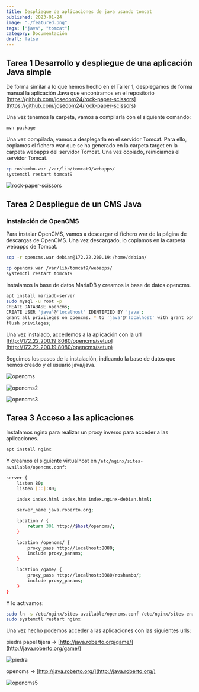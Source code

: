 ```yaml
---
title: Despliegue de aplicaciones de java usando tomcat
published: 2023-01-24
image: "./featured.png"
tags: ["java", "tomcat"]
category: Documentación
draft: false
---
```


## Tarea 1 Desarrollo y despliegue de una aplicación Java simple

De forma similar a lo que hemos hecho en el Taller 1, desplegamos de forma manual la aplicación Java que encontramos en el repositorio [https://github.com/josedom24/rock-paper-scissors](https://github.com/josedom24/rock-paper-scissors)

Una vez tenemos la carpeta, vamos a compilarla con el siguiente comando:

```bash
mvn package
```

Una vez compilada, vamos a desplegarla en el servidor Tomcat. Para ello, copiamos el fichero war que se ha generado en la carpeta target en la carpeta webapps del servidor Tomcat. Una vez copiado, reiniciamos el servidor Tomcat.

```bash
cp roshambo.war /var/lib/tomcat9/webapps/
systemctl restart tomcat9
```

![rock-paper-scissors](https://i.imgur.com/OpvZ5tu.png)

## Tarea 2 Despliegue de un CMS Java

### Instalación de OpenCMS

Para instalar OpenCMS, vamos a descargar el fichero war de la página de descargas de OpenCMS. Una vez descargado, lo copiamos en la carpeta webapps de Tomcat.

```bash
scp -r opencms.war debian@172.22.200.19:/home/debian/
```

```bash
cp opencms.war /var/lib/tomcat9/webapps/
systemctl restart tomcat9
```

Instalamos la base de datos MariaDB y creamos la base de datos opencms.

```bash
apt install mariadb-server
sudo mysql -u root -p
CREATE DATABASE opencms;
CREATE USER 'java'@'localhost' IDENTIFIED BY 'java';
grant all privileges on opencms. * to 'java'@'localhost' with grant option;
flush privileges;
```

Una vez instalado, accedemos a la aplicación con la url [http://172.22.200.19:8080/opencms/setup](http://172.22.200.19:8080/opencms/setup)

Seguimos los pasos de la instalación, indicando la base de datos que hemos creado y el usuario java/java.

![opencms](https://i.imgur.com/f96vUjU.png)

![opencms2](https://i.imgur.com/xlAvYTT.png)

![opencms3](https://i.imgur.com/e6qvEXP.png)

## Tarea 3 Acceso a las aplicaciones

Instalamos nginx para realizar un proxy inverso para acceder a las aplicaciones.

```bash
apt install nginx
```

Y creamos el siguiente virtualhost en `/etc/nginx/sites-available/opencms.conf`:

```bash
server {
    listen 80;
    listen [::]:80;

    index index.html index.htm index.nginx-debian.html;

    server_name java.roberto.org;

    location / {
        return 301 http://$host/opencms/;
    }

    location /opencms/ {
        proxy_pass http://localhost:8080;
        include proxy_params;
    }

    location /game/ {
        proxy_pass http://localhost:8080/roshambo/;
        include proxy_params;
    }
}
```

Y lo activamos:

```bash
sudo ln -s /etc/nginx/sites-available/opencms.conf /etc/nginx/sites-enabled/
sudo systemctl restart nginx
```

Una vez hecho podemos acceder a las aplicaciones con las siguientes urls:

piedra papel tijera -> [http://java.roberto.org/game/](http://java.roberto.org/game/)

![piedra](https://i.imgur.com/C9svFA4.png)

opencms -> [http://java.roberto.org/](http://java.roberto.org/)

![opencms5](https://i.imgur.com/QAkYCko.png)
